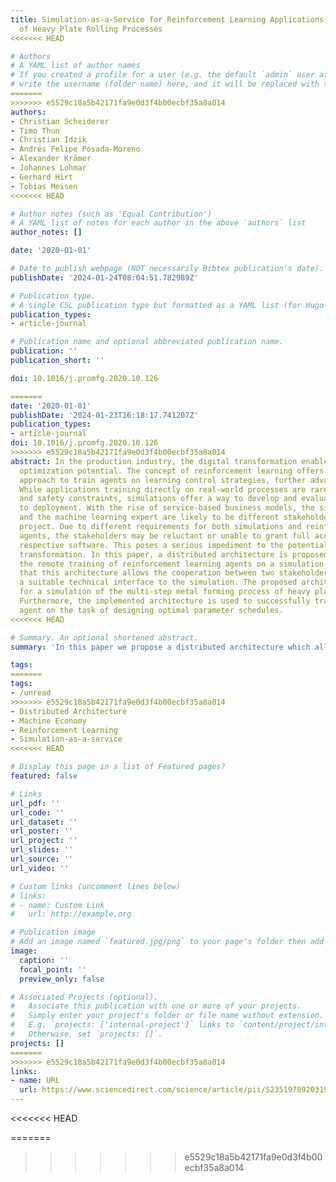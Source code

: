 ```yaml
---
title: Simulation-as-a-Service for Reinforcement Learning Applications by Example
  of Heavy Plate Rolling Processes
<<<<<<< HEAD

# Authors
# A YAML list of author names
# If you created a profile for a user (e.g. the default `admin` user at `content/authors/admin/`), 
# write the username (folder name) here, and it will be replaced with their full name and linked to their profile.
=======
>>>>>>> e5529c18a5b42171fa9e0d3f4b00ecbf35a8a014
authors:
- Christian Scheiderer
- Timo Thun
- Christian Idzik
- Andrés Felipe Posada-Moreno
- Alexander Krämer
- Johannes Lohmar
- Gerhard Hirt
- Tobias Meisen
<<<<<<< HEAD

# Author notes (such as 'Equal Contribution')
# A YAML list of notes for each author in the above `authors` list
author_notes: []

date: '2020-01-01'

# Date to publish webpage (NOT necessarily Bibtex publication's date).
publishDate: '2024-01-24T08:04:51.782989Z'

# Publication type.
# A single CSL publication type but formatted as a YAML list (for Hugo requirements).
publication_types:
- article-journal

# Publication name and optional abbreviated publication name.
publication: ''
publication_short: ''

doi: 10.1016/j.promfg.2020.10.126

=======
date: '2020-01-01'
publishDate: '2024-01-23T16:18:17.741207Z'
publication_types:
- article-journal
doi: 10.1016/j.promfg.2020.10.126
>>>>>>> e5529c18a5b42171fa9e0d3f4b00ecbf35a8a014
abstract: In the production industry, the digital transformation enables a significant
  optimization potential. The concept of reinforcement learning offers a suitable
  approach to train agents on learning control strategies, further advancing automation.
  While applications training directly on real-world processes are rare due to economical
  and safety constraints, simulations offer a way to develop and evaluate agents prior
  to deployment. With the rise of service-based business models, the simulation owner
  and the machine learning expert are likely to be different stakeholders in a joint
  project. Due to different requirements for both simulations and reinforcement-learning
  agents, the stakeholders may be reluctant or unable to grant full access to the
  respective software. This poses a serious impediment to the potential of the digital
  transformation. In this paper, a distributed architecture is proposed, which allows
  the remote training of reinforcement learning agents on a simulation. It is shown
  that this architecture allows the cooperation between two stakeholders by exposing
  a suitable technical interface to the simulation. The proposed architecture is implemented
  for a simulation of the multi-step metal forming process of heavy plate rolling.
  Furthermore, the implemented architecture is used to successfully train a reinforcement-learning
  agent on the task of designing optimal parameter schedules.
<<<<<<< HEAD

# Summary. An optional shortened abstract.
summary: 'In this paper we propose a distributed architecture which allows the remote training of reinforcement learning agents on a simulation.'

tags:
=======
tags:
- /unread
>>>>>>> e5529c18a5b42171fa9e0d3f4b00ecbf35a8a014
- Distributed Architecture
- Machine Economy
- Reinforcement Learning
- Simulation-as-a-service
<<<<<<< HEAD

# Display this page in a list of Featured pages?
featured: false

# Links
url_pdf: ''
url_code: ''
url_dataset: ''
url_poster: ''
url_project: ''
url_slides: ''
url_source: ''
url_video: ''

# Custom links (uncomment lines below)
# links:
# - name: Custom Link
#   url: http://example.org

# Publication image
# Add an image named `featured.jpg/png` to your page's folder then add a caption below.
image:
  caption: ''
  focal_point: ''
  preview_only: false

# Associated Projects (optional).
#   Associate this publication with one or more of your projects.
#   Simply enter your project's folder or file name without extension.
#   E.g. `projects: ['internal-project']` links to `content/project/internal-project/index.md`.
#   Otherwise, set `projects: []`.
projects: []
=======
>>>>>>> e5529c18a5b42171fa9e0d3f4b00ecbf35a8a014
links:
- name: URL
  url: https://www.sciencedirect.com/science/article/pii/S2351978920319831
---
```

<<<<<<< HEAD

=======
>>>>>>> e5529c18a5b42171fa9e0d3f4b00ecbf35a8a014
